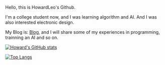 Hello, this is HowardLeo's Github. 

I'm a college student now, and I was learning algorithm and AI. And I was also interested electronic design. 

My Blog is: [Blog](http://blog.howardleo.xyz),  and I will share some of my experiences in programming, trainning an AI and so on.



[![Howard's GitHub stats](https://github-readme-stats.vercel.app/api?username=HowardLeo505&count_private=true)](https://github.com/anuraghazra/github-readme-stats) 



[![Top Langs](https://github-readme-stats.vercel.app/api/top-langs/?username=HowardLeo505)](https://github.com/anuraghazra/github-readme-stats) 